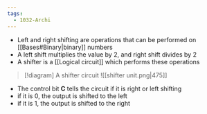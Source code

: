 ```yaml
---
tags:
  - 1032-Archi
---
```

- Left and right shifting are operations that can be performed on [[Bases#Binary|binary]] numbers
- A left shift multiplies the value by 2, and right shift divides by 2
- A shifter is a [[Logical circuit]] which performs these operations

> [!diagram] A shifter circuit
> ![[shifter unit.png|475]]

- The control bit **C** tells the circuit if it is right or left shifting
- if it is 0, the output is shifted to the left
- if it is 1, the output is shifted to the right